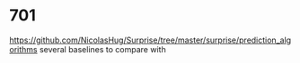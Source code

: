 # 701
https://github.com/NicolasHug/Surprise/tree/master/surprise/prediction_algorithms
several baselines to compare with
